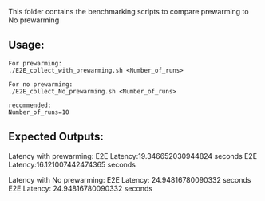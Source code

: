 This folder contains the benchmarking scripts to compare prewarming to No prewarming

## Usage:

```
For prewarming:
./E2E_collect_with_prewarming.sh <Number_of_runs>

For no prewarming:
./E2E_collect_No_prewarming.sh <Number_of_runs>

recommended:
Number_of_runs=10
```

## Expected Outputs:
Latency with prewarming:
E2E Latency:19.346652030944824 seconds
E2E Latency:16.121007442474365 seconds

Latency with No prewarming:
E2E Latency: 24.94816780090332 seconds
E2E Latency: 24.94816780090332 seconds

